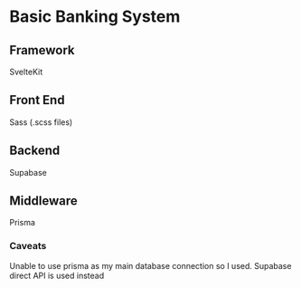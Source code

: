 # Basic Banking System

## Framework

SvelteKit

## Front End

Sass (.scss files)

## Backend

Supabase

## Middleware

Prisma

### Caveats

Unable to use prisma as my main database connection so I used. Supabase direct API is used instead
